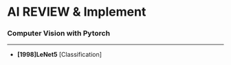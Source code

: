 # AI REVIEW & Implement

###  Computer Vision with Pytorch
<hr>

- **[1998]LeNet5**     [Classification]
  
